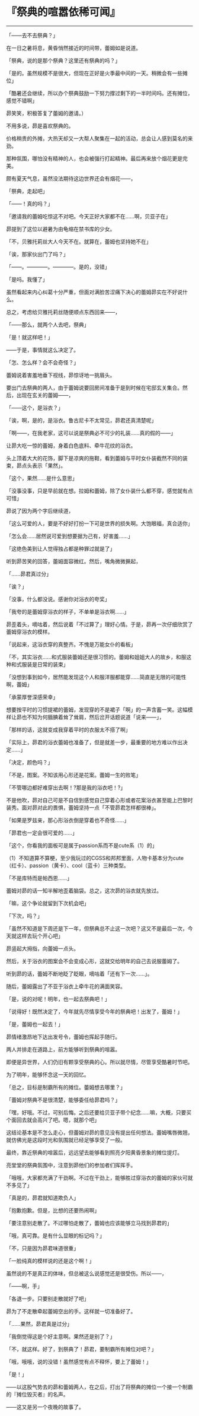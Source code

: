 # 『祭典的喧嚣依稀可闻』

------

「——去不去祭典？」

在一日之暑将息，黄昏悄然接近的时间带，蕾姆如是说道。

「祭典，说的是那个祭典？这里还有祭典的吗？」

「是的。虽然规模不是很大，但现在正好是火季最中间的一天。稍微会有一些摊位」

「酷暑还会继续，所以办个祭典鼓励一下努力撑过剩下的一半时间吗。还有摊位，感觉不错啊」

昴笑笑，积极答复了蕾姆的邀请。）

不用多说，昴是喜欢祭典的。

价格稍贵的外摊，大热天却又一大帮人聚集在一起的活动，总会让人感到莫名的来劲。

那种氛围，哪怕没有精神的人，也会被强行打起精神。最后再来放个烟花更是完美。

颇有夏天气息，虽然没法期待这边世界还会有烟花——，

「祭典，走起吧」

「——！真的吗？」

「邀请我的蕾姆吃惊这不对吧。今天正好大家都不在……啊，贝亚子在」

昴提到了这位以避暑为由龟缩在禁书库的少女。

「不，贝雅托莉丝大人今天不在。就算在，蕾姆也坚持她不在」

「诶，那家伙出门了吗？」

「——。————。————。是的，没错」

「是吗。我懂了」

虽然看起来内心纠葛十分严重，但面对满脸苦涩痛下决心的蕾姆昴实在不好说什么。

总之，考虑给贝雅托莉丝随便顺点东西回来——，

「——那么，就两个人去吧，祭典」

「是！就这样吧！」

——于是，事情就这么决定了。

「怎、怎么样？会不会奇怪？」

蕾姆说着害羞地垂下视线，昴惊讶地一挑眉头。

要出门去祭典的两人，由于蕾姆说要回房间准备于是到时候在宅邸玄关集合。然后，出现在玄关的蕾姆——，

「——这个，是浴衣？」

「诶，啊，是的，是浴衣。鲁古尼卡不太常见，昴君还真清楚呢」

「啊——，在我老家，这可以说是祭典必不可少的礼装……真的假的——」

让昴大吃一惊的蕾姆，身着白色底料、牵牛花纹的浴衣。

头上顶着大大的花饰，脚下是凉爽的拖鞋，看到蕾姆与平时女仆装截然不同的装束，昴点头表示「果然」。

「这个，果然……是什么意思」

「没事没事，只是早前就在想。拉姆和蕾姆，除了女仆装什么都不穿，感觉就有点可惜」

昴说了因为两个字后继续道，

「这么可爱的人，要是不好好打扮一下可是世界的损失啊。大饱眼福，真合适你」

「怎么会……居然说可爱到想要据为己有，好害羞……」

「这绝色美到让人觉得独占都是种罪过就是了」

听到昴苦笑的回答，蕾姆面容微红。然后，嘴角微微撅起，

「……昴君真过分」

「诶？」

「没事，什么都没说。感谢你对浴衣的夸奖」

「我夸的是蕾姆穿浴衣的样子，不单单是浴衣啊……」

昴歪着头，嘀咕着，然后说着「不过算了」理好心情。于是，昴再一次仔细欣赏了蕾姆穿浴衣的模样。

「说起来，这浴衣穿的真整齐。不愧是万能女仆的看板」

「不，其实浴衣……和式服装蕾姆还是很习惯的。蕾姆和姐姐大人的故乡，和服这种和式服装是日常的装束」

「没想到事到如今，居然能发现这个人和服洋服都能穿……简直是无限的可能性啊，蕾姆」

「承蒙厚誉深感荣幸」

想要按平时的习惯提裙的蕾姆，发现穿的不是裙子「啊」的一声含蓄一笑。这幅模样让昴也不知为何腼腆着耸了耸肩，然后岔开话题说道「说来——」，

「那样的话，这就变成我穿着平时的衣服太不搭了啊」

「实际上，昴君的浴衣蕾姆也准备了，但是就差一步，最重要的地方难以作出决定……」

「决定，颜色吗？」

「不是，图案。不知该用心形还是花案。蕾姆一生的败笔」

「不管哪边都好难穿出去啊！?那是我的浴衣吧！?」

不是他吹，昴对自己可是不自信到感觉自己穿着心形或者花案浴衣甚至能上巴黎时装秀。面对昴对此的畏惧，蕾姆坚持一点「不管昴君怎样都很棒」。

「如果是罗兹亲，那心形浴衣倒是穿着也不奇怪……」

「昴君也一定会很可爱的……」

「这个，你看我的面板可是属于passion系而不是cute系（1）的」

（1）不知道算不算梗，至少我玩过的CGSS和邦邦里面，人物卡基本分为cute（红卡）、passion（黄卡）、cool（蓝卡）三种类型。

「不是库特而是帕西恩……」

蕾姆对昴的话一知半解地歪着脑袋。总之，这次昴的浴衣就先放过。

「嘛，这个争论就留到下次机会吧」

「下次，吗？」

「虽然不知道是下周还是下一年，但祭典总不止这一次吧？这又不是最后一次，今天就这样去玩个开心吧」

昴竖起大拇指，向蕾姆一点头。

然后，关于浴衣的图案会不会变成心形，这就交给明年的自己去说服蕾姆了。

听到昴的话，蕾姆不断地眨了眨眼，嘀咕着「还有下一次……」。

随后，蕾姆露出了不亚于浴衣上牵牛花的满面笑容。

「是，说的对呢！明年，也一起去祭典吧！」

「说得好！既然决定了，今年就先尽情享受今年的祭典吧！出发了，蕾姆！」

「是，蕾姆也一起去！」

昴情绪激昂地下达出发号令，蕾姆也挥起手随行。

两人并排走在道路上，前方能够听到祭典的喧嚣。

即便是异世界，人们仍旧有颗享受祭典的心。所以就尽情，尽管享受酷暑时节吧。

为了明年，能够怀念这一天的回忆。

「总之，目标是制霸所有的摊位。蕾姆想去哪里？」

「蕾姆对祭典不是很清楚，能够委任给昴君吗？」

「嘿，好哦。不过，可别后悔。之后还要给贝亚子带个纪念……嘛，大概，只要买个面回去就会高兴了吧。嗯，就那个吧」

这结论基本是不怎么走心，但蕾姆对昴的意见没有提出任何想法。蕾姆嘴唇微翘，就仿佛光是这段时光和氛围就已经足够享受了一般。

最终，靠近祭典的喧嚣后，远远望去能够看到照亮夕阳黄昏景象的摊位提灯。

亮堂堂的祭典氛围中，注意到昴他们的参加者们挥挥手。

「哦哦，大家都充满了干劲啊。不过在干劲上，能够胜过穿浴衣的蕾姆的家伙可就不多见了」

「真是的，昴君就知道欺负人」

「抱歉抱歉。但是，比想的还要热闹啊」

「要注意别走散了。不过哪怕走散了，蕾姆也应该能够立马找到昴君的」

「哦，真可靠。是有什么显眼的标记吗？」

「不，只是因为昴君味道很重」

「一脸纯真的模样说的还是这个啊！」

虽然说的不是真正的体味，但总被这么说感觉还是很受伤。所以——，

「——啊，手」

「各退一步。只要别走散就好了吧」

昴为了不走散牵起蕾姆空出的手。这样就一切准备好了。

「……果然，昴君真是过分」

「我倒觉得这是个好主意啊。果然还是别了？」

「不，就这样。好了，到祭典了！昴君，要制霸所有摊位对吧？」

「哦，哦哦，说的没错！虽然感觉有点不释怀，要上了蕾姆！」

「是！」

——以这股气势去的昴和蕾姆两人，在之后，打出了将祭典的摊位一个接一个制霸的『摊位毁灭者』的名声。



——这又是另一个夜晚的故事了。
